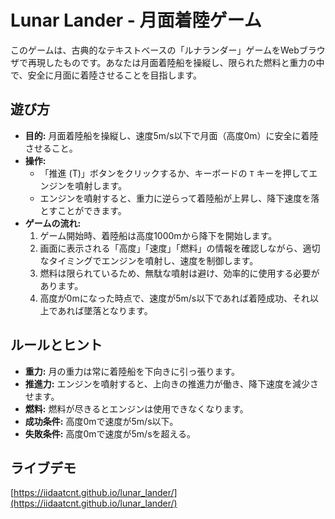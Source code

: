 # Lunar Lander - 月面着陸ゲーム

このゲームは、古典的なテキストベースの「ルナランダー」ゲームをWebブラウザで再現したものです。あなたは月面着陸船を操縦し、限られた燃料と重力の中で、安全に月面に着陸させることを目指します。

## 遊び方

- **目的:** 月面着陸船を操縦し、速度5m/s以下で月面（高度0m）に安全に着陸させること。
- **操作:**
    - 「推進 (T)」ボタンをクリックするか、キーボードの `T` キーを押してエンジンを噴射します。
    - エンジンを噴射すると、重力に逆らって着陸船が上昇し、降下速度を落とすことができます。
- **ゲームの流れ:**
    1.  ゲーム開始時、着陸船は高度1000mから降下を開始します。
    2.  画面に表示される「高度」「速度」「燃料」の情報を確認しながら、適切なタイミングでエンジンを噴射し、速度を制御します。
    3.  燃料は限られているため、無駄な噴射は避け、効率的に使用する必要があります。
    4.  高度が0mになった時点で、速度が5m/s以下であれば着陸成功、それ以上であれば墜落となります。

## ルールとヒント

- **重力:** 月の重力は常に着陸船を下向きに引っ張ります。
- **推進力:** エンジンを噴射すると、上向きの推進力が働き、降下速度を減少させます。
- **燃料:** 燃料が尽きるとエンジンは使用できなくなります。
- **成功条件:** 高度0mで速度が5m/s以下。
- **失敗条件:** 高度0mで速度が5m/sを超える。

## ライブデモ

[https://iidaatcnt.github.io/lunar_lander/](https://iidaatcnt.github.io/lunar_lander/)
